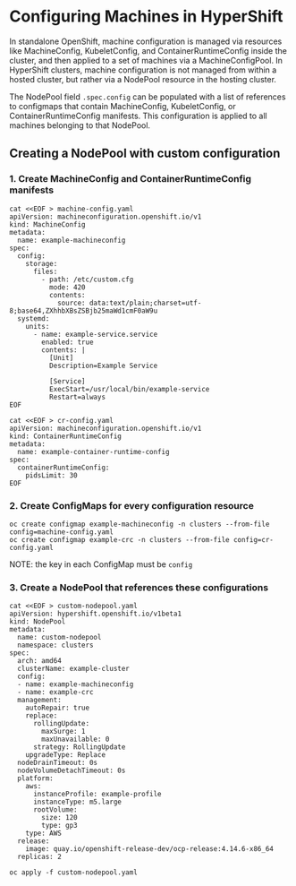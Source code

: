 # Configuring Machines in HyperShift

In standalone OpenShift, machine configuration is managed via resources like MachineConfig, KubeletConfig, and ContainerRuntimeConfig inside the cluster, and then applied to a set of machines via a MachineConfigPool. In HyperShift clusters, machine configuration is not managed from within a hosted cluster, but rather via a NodePool resource in the hosting cluster.

The NodePool field `.spec.config` can be populated with a list of references to configmaps that contain MachineConfig, KubeletConfig, or ContainerRuntimeConfig manifests. This configuration is applied to all machines belonging to that NodePool.

## Creating a NodePool with custom configuration

### 1. Create MachineConfig and ContainerRuntimeConfig manifests

```shell
cat <<EOF > machine-config.yaml
apiVersion: machineconfiguration.openshift.io/v1
kind: MachineConfig
metadata:
  name: example-machineconfig
spec:
  config:
    storage:
      files:
        - path: /etc/custom.cfg
          mode: 420
          contents:
            source: data:text/plain;charset=utf-8;base64,ZXhhbXBsZSBjb25maWd1cmF0aW9u
  systemd:
    units:
      - name: example-service.service
        enabled: true
        contents: |
          [Unit]
          Description=Example Service
          
          [Service]
          ExecStart=/usr/local/bin/example-service
          Restart=always
EOF

cat <<EOF > cr-config.yaml
apiVersion: machineconfiguration.openshift.io/v1
kind: ContainerRuntimeConfig
metadata:
  name: example-container-runtime-config
spec:
  containerRuntimeConfig:
    pidsLimit: 30
EOF
```

### 2. Create ConfigMaps for every configuration resource

```shell
oc create configmap example-machineconfig -n clusters --from-file config=machine-config.yaml 
oc create configmap example-crc -n clusters --from-file config=cr-config.yaml
```

NOTE: the key in each ConfigMap must be `config`

### 3. Create a NodePool that references these configurations

```shell
cat <<EOF > custom-nodepool.yaml
apiVersion: hypershift.openshift.io/v1beta1
kind: NodePool
metadata:
  name: custom-nodepool
  namespace: clusters
spec:
  arch: amd64
  clusterName: example-cluster
  config:
  - name: example-machineconfig
  - name: example-crc
  management:
    autoRepair: true
    replace:
      rollingUpdate:
        maxSurge: 1
        maxUnavailable: 0
      strategy: RollingUpdate
    upgradeType: Replace
  nodeDrainTimeout: 0s
  nodeVolumeDetachTimeout: 0s
  platform:
    aws:
      instanceProfile: example-profile
      instanceType: m5.large
      rootVolume:
        size: 120
        type: gp3
    type: AWS
  release:
    image: quay.io/openshift-release-dev/ocp-release:4.14.6-x86_64
  replicas: 2
```

```shell
oc apply -f custom-nodepool.yaml
```